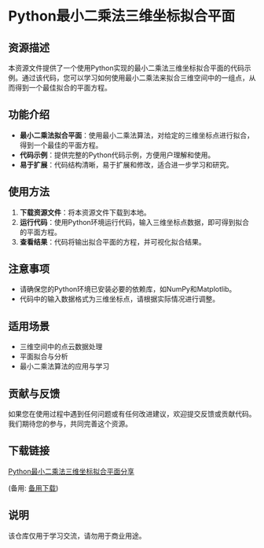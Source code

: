 # Python最小二乘法三维坐标拟合平面

## 资源描述

本资源文件提供了一个使用Python实现的最小二乘法三维坐标拟合平面的代码示例。通过该代码，您可以学习如何使用最小二乘法来拟合三维空间中的一组点，从而得到一个最佳拟合的平面方程。

## 功能介绍

- **最小二乘法拟合平面**：使用最小二乘法算法，对给定的三维坐标点进行拟合，得到一个最佳的平面方程。
- **代码示例**：提供完整的Python代码示例，方便用户理解和使用。
- **易于扩展**：代码结构清晰，易于扩展和修改，适合进一步学习和研究。

## 使用方法

1. **下载资源文件**：将本资源文件下载到本地。
2. **运行代码**：使用Python环境运行代码，输入三维坐标点数据，即可得到拟合的平面方程。
3. **查看结果**：代码将输出拟合平面的方程，并可视化拟合结果。

## 注意事项

- 请确保您的Python环境已安装必要的依赖库，如NumPy和Matplotlib。
- 代码中的输入数据格式为三维坐标点，请根据实际情况进行调整。

## 适用场景

- 三维空间中的点云数据处理
- 平面拟合与分析
- 最小二乘法算法的应用与学习

## 贡献与反馈

如果您在使用过程中遇到任何问题或有任何改进建议，欢迎提交反馈或贡献代码。我们期待您的参与，共同完善这个资源。

## 下载链接
[Python最小二乘法三维坐标拟合平面分享](https://pan.quark.cn/s/3bbad45f6fe8) 

(备用: [备用下载](https://pan.baidu.com/s/1-lUNsjk4HgKfakLqnIUgbw?pwd=1234))

## 说明

该仓库仅用于学习交流，请勿用于商业用途。
